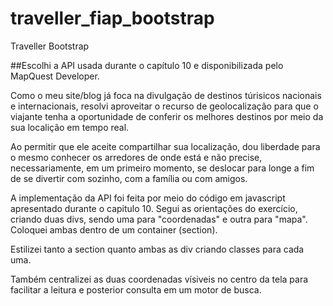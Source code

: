 # traveller_fiap_bootstrap
Traveller Bootstrap 

##Escolhi a API usada durante o capítulo 10 e disponibilizada pelo MapQuest Developer.

Como o meu site/blog já foca na divulgação de destinos túrisicos nacionais e internacionais, resolvi aproveitar o recurso
de geolocalização para que o viajante tenha a oportunidade de conferir os melhores destinos por meio da sua localição em tempo real.

Ao permitir que ele aceite compartilhar sua localização, dou liberdade para o mesmo conhecer os arredores de onde está e não precise,
necessariamente, em um primeiro momento, se deslocar para longe a fim de se divertir com sozinho, com a família ou com amigos. 

A implementação da API foi feita por meio do código em javascript apresentado durante o capitulo 10. Segui as orientações do exercício,
criando duas divs, sendo uma para "coordenadas" e outra para "mapa". Coloquei ambas dentro de um container (section). 

Estilizei tanto a section quanto ambas as div criando classes para cada uma. 

Também centralizei as duas coordenadas vísiveis no centro da tela para facilitar a leitura e posterior consulta em um motor de busca. 

